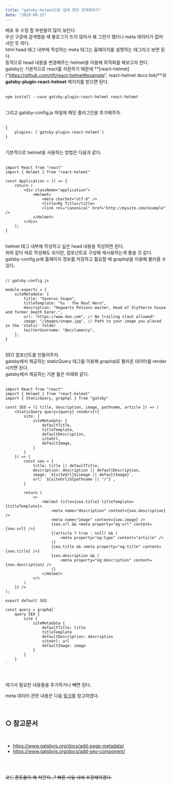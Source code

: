 ```yaml
---
title: "gatsby-helmet으로 검색 엔진 최적화하기"
date: "2019-09-25"
---
```


배포 후 수정 할 부분들이 많이 보인다.
<br>
우선 구글에 검색했을 때 블로그가 뜨지 않아서 왜 그런가 했더니 meta 데이터가 없어서인 듯 하다.
<br>
html head 태그 내부에 작성하는 meta 태그는 홈페이지를 설명하는 태그라고 보면 된다.
<br>
동적으로 head 내용을 변경해주는 helmet을 이용해 최적화를 해보고자 한다.
<br>
gatsby는 기본적으로 react를 지원하기 때문에 **[react-helmet]("https://github.com/nfl/react-helmet#example", react-helmet docs link)**과 **gatsby-plugin-react-helmet** 패키지를 받으면 된다.
<br>
<br>

````
npm install --save gatsby-plugin-react-helmet react-helmet
````

<br>
그리고 gatsby-config.js 파일에 해당 플러그인을 추가해주자.
<br>
<br>

````
{
    plugins: [`gatsby-plugin-react-helmet`]
}
````

<br>
기본적으로 helmet을 사용하는 방법은 다음과 같다.
<br>
<br>

````
import React from "react"
import { Helmet } from "react-helmet"

const Application = () => {
    return (
        <div className="application">
            <Helmet>
                <meta charSet="utf-8" />
                <title>My Title</title>
                <link rel="canonical" href="http://mysite.com/example" />
            </Helmet>
        </div>
    );
}
````

<br>
helmet 태그 내부에 작성하고 싶은 head 내용을 작성하면 된다. 
<br>
위와 같이 따로 작성해도 되지만, 컴포넌트로 구성해 재사용하는게 좋을 것 같다. 
<br>
gatsby-config.js에 홈페이지 정보를 저장하고 필요할 때 graphql을 이용해 불러올 수 있다.
<br>
<br>

````
// gatsby-config.js

module.exports = {
    siteMetadata: {
        title: "Severus Snape",
        titleTemplate: "%s · The Real Hero",
        description: "Hogwarts Potions master, Head of Slytherin house and former Death Eater.",
        url: "https://www.doe.com", // No trailing slash allowed!
        image: "/images/snape.jpg", // Path to your image you placed in the 'static' folder
        twitterUsername: "@occlumency",
    },
}
````
<br>
SEO 컴포넌트를 만들어주자.
<br>
gatsby에서 제공하는 staticQuery 태그를 이용해 graphql로 불러온 데이터를 render시키면 된다.
<br>
gatsby에서 제공하는 기본 틀은 아래와 같다.
<br>
<br>

````
import React from "react"
import { Helmet } from "react-helmet"
import { StaticQuery, graphql } from "gatsby"

const SEO = ({ title, description, image, pathname, article }) => (
    <StaticQuery query={query} render={({
        site: {
            siteMetadata: {
                defaultTitle,
                titleTemplate,
                defaultDescription,
                siteUrl,
                defaultImage,
            }
        }
    }) => {
        const seo = {
            title: title || defaultTitle,
            description: description || defaultDescription,
            image: `${siteUrl}${image || defaultImage}`,
            url: `${siteUrl}${pathname || "/"}`,
        }

        return (
            <>
                <Helmet title={seo.title} titleTemplate={titleTemplate}>
                    <meta name="description" content={seo.description} />
                    <meta name="image" content={seo.image} />
                    {seo.url && <meta property="og:url" content={seo.url} />}
                    {(article ? true : null) && (
                        <meta property="og:type" content="article" />
                    )}
                    {seo.title && <meta property="og:title" content={seo.title} />}
                    {seo.description && (
                        <meta property="og:description" content={seo.description} />
                    )}
                </Helmet>
            </>
        )
    }} />
);

export default SEO

const query = graphql`
    query SEO {
        site {
            siteMetadata {
                defaultTitle: title
                titleTemplate
                defaultDescription: description
                siteUrl: url
                defaultImage: image
            }
        }
    }
`
````

<br>
<br>
여기서 필요한 내용들을 추가하거나 빼면 된다.
<br>

meta 데이터 관련 내용은 다음 [링크]("https://steemit.com/kr/@reggie031/html-seo-web-coding")를 참고하였다.

<br>

## ○ 참고문서

<br>

* <https://www.gatsbyjs.org/docs/add-page-metadata/>
* <https://www.gatsbyjs.org/docs/add-seo-component/>


<br>
<br>

~~코드 폰트들이 왜 저런지...? 빠른 시일 내에 수정해야겠다.~~